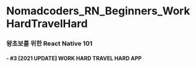 # Nomadcoders_RN_Beginners_WorkHardTravelHard

<h3>왕초보를 위한 React Native 101</h3>
<h4>- #3 [2021 UPDATE] WORK HARD TRAVEL HARD APP</h2>
